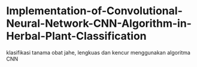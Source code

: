 # Implementation-of-Convolutional-Neural-Network-CNN-Algorithm-in-Herbal-Plant-Classification
klasifikasi tanama obat jahe, lengkuas dan kencur menggunakan algoritma CNN
